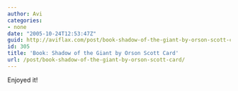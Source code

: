 ```yaml
---
author: Avi
categories:
- none
date: "2005-10-24T12:53:47Z"
guid: http://aviflax.com/post/book-shadow-of-the-giant-by-orson-scott-card/
id: 305
title: 'Book: Shadow of the Giant by Orson Scott Card'
url: /post/book-shadow-of-the-giant-by-orson-scott-card/
---
```

Enjoyed it!